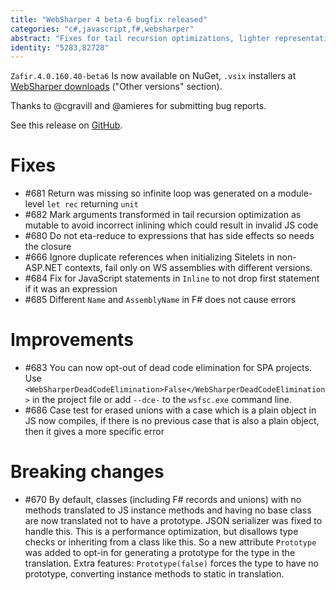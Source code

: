 ```yaml
---
title: "WebSharper 4 beta-6 bugfix released"
categories: "c#,javascript,f#,websharper"
abstract: "Fixes for tail recursion optimizations, lighter representation of F# unions/records with no extra members"
identity: "5283,82728"
---
```

`Zafir.4.0.160.40-beta6` Is now available on NuGet, `.vsix` installers at [WebSharper downloads](http://websharper.com/downloads) ("Other versions" section).

Thanks to @cgravill and @amieres for submitting bug reports.

See this release on [GitHub](https://github.com/intellifactory/websharper/releases/tag/Zafir.4.0.160.40-beta6).

# Fixes
* #681 Return was missing so infinite loop was generated on a module-level `let rec` returning `unit`
* #682 Mark arguments transformed in tail recursion optimization as mutable to avoid incorrect inlining which could result in invalid JS code
* #680 Do not eta-reduce to expressions that has side effects so needs the closure
* #666 Ignore duplicate references when initializing Sitelets in non-ASP.NET contexts, fail only on WS assemblies with different versions.
* #684 Fix for JavaScript statements in `Inline` to not drop first statement if it was an expression
* #685 Different `Name` and `AssemblyName` in F# does not cause errors


# Improvements
* #683 You can now opt-out of dead code elimination for SPA projects. Use `<WebSharperDeadCodeElimination>False</WebSharperDeadCodeElimination>` in the project file or add `--dce-` to the `wsfsc.exe` command line.
* #686 Case test for erased unions with a case which is a plain object in JS now compiles, if there is no previous case that is also a plain object, then it gives a more specific error

# Breaking changes
* #670 By default, classes (including F# records and unions) with no methods translated to JS instance methods and having no base class are now translated not to have a prototype. JSON serializer was fixed to handle this. This is a performance optimization, but disallows type checks or inheriting from a class like this. So a new attribute `Prototype` was added to opt-in for generating a prototype for the type in the translation. Extra features: `Prototype(false)` forces the type to have no prototype, converting instance methods to static in translation.